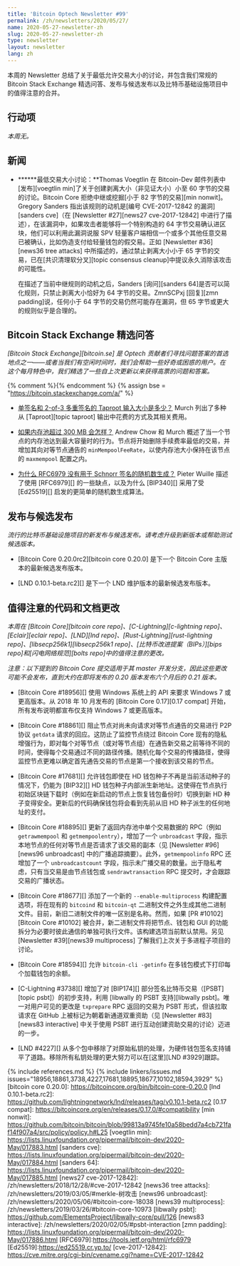 ```yaml
---
title: 'Bitcoin Optech Newsletter #99'
permalink: /zh/newsletters/2020/05/27/
name: 2020-05-27-newsletter-zh
slug: 2020-05-27-newsletter-zh
type: newsletter
layout: newsletter
lang: zh
---
```

本周的 Newsletter 总结了关于最低允许交易大小的讨论，并包含我们常规的 Bitcoin Stack Exchange 精选问答、发布与候选发布以及比特币基础设施项目中的值得注意的合并。

## 行动项

*本周无。*

## 新闻

- **<!--minimum-transaction-size-discussion-->****最低交易大小讨论：**Thomas Voegtlin 在 Bitcoin-Dev 邮件列表中[发布][voegtlin min]了关于创建剥离大小（非见证大小）小至 60 字节的交易的讨论。Bitcoin Core 拒绝中继或挖掘[小于 82 字节的交易][min nonwit]。Gregory Sanders 指出该规则的动机是[编号 CVE-2017-12842 的漏洞][sanders cve]（在 [Newsletter #27][news27 cve-2017-12842] 中进行了描述），在该漏洞中，如果攻击者能够将一个特别构造的 64 字节交易确认进区块，他们可以利用此漏洞说服 SPV 轻量客户端相信一个或多个其他任意交易已被确认，比如伪造支付给轻量钱包的假交易。正如 [Newsletter #36][news36 tree attacks] 中所描述的，通过禁止剥离大小小于 65 字节的交易，已在[共识清理软分叉][topic consensus cleanup]中提议永久消除该攻击的可能性。

  在描述了当前中继规则的动机之后，Sanders [询问][sanders 64]是否可以简化规则，只禁止剥离大小恰好为 64 字节的交易。ZmnSCPxj [回复][zmn padding]说，任何小于 64 字节的交易仍然可能存在漏洞，但 65 字节或更大的规则似乎是合理的。

## Bitcoin Stack Exchange 精选问答

*[Bitcoin Stack Exchange][bitcoin.se] 是 Optech 贡献者们寻找问题答案的首选地点之一——或者当我们有空闲时间时，我们会帮助一些好奇或困惑的用户。在这个每月特色中，我们精选了一些自上次更新以来获得高票的问题和答案。*

{% comment %}<!-- https://bitcoin.stackexchange.com/search?tab=votes&q=created%3a1m..%20is%3aanswer -->{% endcomment %}
{% assign bse = "https://bitcoin.stackexchange.com/a/" %}

- **<!--what-are-the-sizes-of-single-sig-and-2-of-3-multisig-taproot-inputs-->**[单签名和 2-of-3 多重签名的 Taproot 输入大小是多少？]({{bse}}96017)
  Murch 列出了多种从 [Taproot][topic taproot] 输出中花费的方式及其相关费用。

- **<!--what-if-the-mempool-exceeds-300-mb-->**[如果内存池超过 300 MB 会怎样？]({{bse}}96068)
  Andrew Chow 和 Murch 概述了当一个节点的内存池达到最大容量时的行为。节点将开始删除手续费率最低的交易，并增加其向对等节点通告的 `minMempoolFeeRate`，以使内存池大小保持在该节点的 `maxmempool` 配置之内。

- **<!--why-isn-t-rfc6979-used-for-schnorr-signature-nonce-generation-->**[为什么 RFC6979 没有用于 Schnorr 签名的随机数生成？]({{bse}}95762)
  Pieter Wuille 描述了使用 [RFC6979][] 的一些缺点，以及为什么 [BIP340][] 采用了受 [Ed25519][] 启发的更简单的随机数生成算法。

## 发布与候选发布

*流行的比特币基础设施项目的新发布与候选发布。请考虑升级到新版本或帮助测试候选版本。*

- [Bitcoin Core 0.20.0rc2][bitcoin core 0.20.0] 是下一个 Bitcoin Core 主版本的最新候选发布版本。

- [LND 0.10.1-beta.rc2][] 是下一个 LND 维护版本的最新候选发布版本。

## 值得注意的代码和文档更改

*本周在 [Bitcoin Core][bitcoin core repo]、[C-Lightning][c-lightning repo]、[Eclair][eclair repo]、[LND][lnd repo]、[Rust-Lightning][rust-lightning repo]、[libsecp256k1][libsecp256k1 repo]、[比特币改进提案（BIPs）][bips repo]和[闪电网络规范][bolts repo]中的值得注意的更改。*

*注意：以下提到的 Bitcoin Core 提交适用于其 master 开发分支，因此这些更改可能不会发布，直到大约在即将发布的 0.20 版本发布六个月后的 0.21 版本。*

- [Bitcoin Core #18956][] 使用 Windows 系统上的 API 来要求 Windows 7 或更高版本。从 2018 年 10 月发布的 [Bitcoin Core 0.17][0.17 compat] 开始，所有发布说明都宣布仅支持 Windows 7 或更高版本。

- [Bitcoin Core #18861][] 阻止节点对尚未向请求对等节点通告的交易进行 P2P 协议 `getdata` 请求的回应。这防止了监控节点绕过 Bitcoin Core 现有的隐私增强行为，即对每个对等节点（或对等节点组）在通告新交易之前等待不同的时间，使得每个交易通过不同的路径传播。随机化每个交易的传播路径，使得监控节点更难以确定首先通告交易的节点是第一个接收到该交易的节点。

- [Bitcoin Core #17681][] 允许钱包即使在 HD 钱包种子不再是当前活动种子的情况下，仍能为 [BIP32][] HD 钱包种子内部派生新地址。这使得在节点执行初始区块链下载时（例如在新启动的节点上恢复钱包备份时）切换到新 HD 种子变得安全。更新后的代码确保钱包将会看到先前从旧 HD 种子派生的任何地址的支付。

- [Bitcoin Core #18895][] 更新了返回内存池中单个交易数据的 RPC（例如 `getrawmempool` 和 `getmempoolentry`），增加了一个 `unbroadcast` 字段，指示本地节点的任何对等节点是否请求了该交易的副本（见 [Newsletter #96][news96 unbroadcast] 中的广播追踪摘要）。此外，`getmempoolinfo` RPC 还增加了一个 `unbroadcastcount` 字段，指示未广播交易的数量。出于隐私考虑，只有当交易是由节点钱包或 `sendrawtransaction` RPC 提交时，才会跟踪交易的广播状态。

- [Bitcoin Core #18677][] 添加了一个新的 `--enable-multiprocess` 构建配置选项，将在现有的 `bitcoind` 和 `bitcoin-qt` 二进制文件之外生成其他二进制文件。目前，新旧二进制文件的唯一区别是名称。然而，如果 [PR #10102][Bitcoin Core #10102] 被合并，新二进制文件将把节点、钱包和 GUI 的功能拆分为必要时彼此通信的单独可执行文件。该构建选项当前默认禁用。另见 [Newsletter #39][news39 multiprocess] 了解我们上次关于多进程子项目的讨论。

- [Bitcoin Core #18594][] 允许 `bitcoin-cli -getinfo` 在多钱包模式下打印每个加载钱包的余额。

- [C-Lightning #3738][] 增加了对 [BIP174][] 部分签名比特币交易（[PSBT][topic psbt]）的初步支持，利用 [libwally 的 PSBT 支持][libwally psbt]。唯一对用户可见的更改是 `txprepare` RPC 返回的交易为 PSBT 形式，但该拉取请求在 GitHub 上被标记为朝着新通道双重资助（见 [Newsletter #83][news83 interactive] 中关于使用 PSBT 进行互动创建资助交易的讨论）迈进的一步。

- [LND #4227][] 从多个包中移除了对原始私钥的处理，为硬件钱包签名支持铺平了道路。移除所有私钥处理的更大努力可以在[这里][LND #3929]跟踪。

{% include references.md %}
{% include linkers/issues.md issues="18956,18861,3738,4227,17681,18895,18677,10102,18594,3929" %}
[bitcoin core 0.20.0]: https://bitcoincore.org/bin/bitcoin-core-0.20.0
[lnd 0.10.1-beta.rc2]: https://github.com/lightningnetwork/lnd/releases/tag/v0.10.1-beta.rc2
[0.17 compat]: https://bitcoincore.org/en/releases/0.17.0/#compatibility
[min nonwit]: https://github.com/bitcoin/bitcoin/blob/99813a9745fe10a58bedd7a4cb721faf14f907a4/src/policy/policy.h#L25
[voegtlin min]: https://lists.linuxfoundation.org/pipermail/bitcoin-dev/2020-May/017883.html
[sanders cve]: https://lists.linuxfoundation.org/pipermail/bitcoin-dev/2020-May/017884.html
[sanders 64]: https://lists.linuxfoundation.org/pipermail/bitcoin-dev/2020-May/017885.html
[news27 cve-2017-12842]: /zh/newsletters/2018/12/28/#cve-2017-12842
[news36 tree attacks]: /zh/newsletters/2019/03/05/#merkle-树攻击
[news96 unbroadcast]: /zh/newsletters/2020/05/06/#bitcoin-core-18038
[news39 multiprocess]: /zh/newsletters/2019/03/26/#bitcoin-core-10973
[libwally psbt]: https://github.com/ElementsProject/libwally-core/pull/126
[news83 interactive]: /zh/newsletters/2020/02/05/#psbt-interaction
[zmn padding]: https://lists.linuxfoundation.org/pipermail/bitcoin-dev/2020-May/017886.html
[RFC6979]:https://tools.ietf.org/html/rfc6979
[Ed25519]:https://ed25519.cr.yp.to/
[cve-2017-12842]: https://cve.mitre.org/cgi-bin/cvename.cgi?name=CVE-2017-12842
